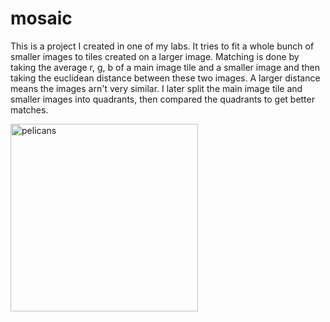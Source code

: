 # mosaic

This is a project I created in one of my labs. It tries to fit a whole bunch of smaller images to tiles created on a larger image.
Matching is done by taking the average r, g, b of a main image tile and a smaller image and then taking the euclidean distance between 
these two images. A larger distance means the images arn't very similar. I later split the main image tile and smaller images into 
quadrants, then compared the quadrants to get better matches.

<img src="https://github.com/ridleyjack/mosaic/blob/master/rileyMosaic.jpg" alt="pelicans" height="300" width="300">

